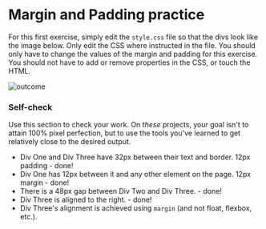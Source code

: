 # Margin and Padding practice

For this first exercise, simply edit the `style.css` file so that the divs look like the image below. Only edit the CSS where instructed in the file.  You should only have to change the values of the margin and padding for this exercise. You should not have to add or remove properties in the CSS, or touch the HTML.

![outcome](./desired-outcome.png)

### Self-check 
Use this section to check your work. On _these_ projects, your goal isn't to attain 100% pixel perfection, but to use the tools you've learned to get relatively close to the desired output.

- Div One and Div Three have 32px between their text and border. 12px padding - done!
- Div One has 12px between it and any other element on the page. 12px margin - done!
- There is a 48px gap between Div Two and Div Three. - done!
- Div Three is aligned to the right. - done!
- Div Three's alignment is achieved using `margin` (and not float, flexbox, etc.).